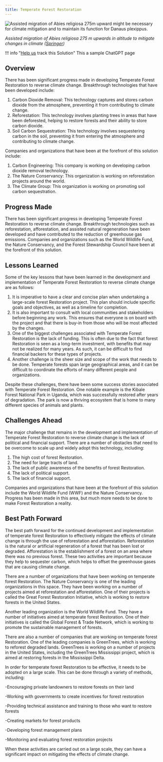 ```yaml
---
title: Temperate Forest Restoration
---
```

![Assisted migration of Abies religiosa 275m upward might be necessary for climate mitigation and to maintain its function for Danaus plexippus.](/img/temperate-forest-restoration.webp)

*Assisted migration of Abies religiosa 275 m upwards in altitude to mitigate changes in climate ([Springer](https://link.springer.com/article/10.1007/s11056-015-9504-6))*

!!! info "[Help us](../../contribute) track this Solution"
    This a sample ChatGPT page

## Overview

There has been significant progress made in developing Temperate Forest Restoration to reverse climate change. Breakthrough technologies that have been developed include:

1. Carbon Dioxide Removal: This technology captures and stores carbon dioxide from the atmosphere, preventing it from contributing to climate change.
2. Reforestation: This technology involves planting trees in areas that have been deforested, helping to restore forests and their ability to store carbon dioxide.
3. Soil Carbon Sequestration: This technology involves sequestering carbon in the soil, preventing it from entering the atmosphere and contributing to climate change.

Companies and organizations that have been at the forefront of this solution include:

1. Carbon Engineering: This company is working on developing carbon dioxide removal technology.
2. The Nature Conservancy: This organization is working on reforestation projects around the world.
3. The Climate Group: This organization is working on promoting soil carbon sequestration.

## Progress Made

There has been significant progress in developing Temperate Forest Restoration to reverse climate change. Breakthrough technologies such as reforestation, afforestation, and assisted natural regeneration have been developed and have contributed to the reduction of greenhouse gas emissions. Companies and organizations such as the World Wildlife Fund, the Nature Conservancy, and the Forest Stewardship Council have been at the forefront of this solution.

## Lessons Learned

Some of the key lessons that have been learned in the development and implementation of Temperate Forest Restoration to reverse climate change are as follows: 

1. It is imperative to have a clear and concise plan when undertaking a large-scale forest Restoration project. This plan should include specific goals and objectives, as well as a timeline for completion.
2. It is also important to consult with local communities and stakeholders before beginning any work. This ensures that everyone is on board with the project and that there is buy-in from those who will be most affected by the changes.
3. One of the biggest challenges associated with Temperate Forest Restoration is the lack of funding. This is often due to the fact that forest Restoration is seen as a long-term investment, with benefits that may not be realized for many years. As such, it can be difficult to find financial backers for these types of projects.
4. Another challenge is the sheer size and scope of the work that needs to be done. Temperate forests span large geographical areas, and it can be difficult to coordinate the efforts of many different people and organizations.

Despite these challenges, there have been some success stories associated with Temperate Forest Restoration. One notable example is the Kibale Forest National Park in Uganda, which was successfully restored after years of degradation. The park is now a thriving ecosystem that is home to many different species of animals and plants.

## Challenges Ahead

The major challenge that remains in the development and implementation of Temperate Forest Restoration to reverse climate change is the lack of political and financial support. There are a number of obstacles that need to be overcome to scale up and widely adopt this technology, including:

1. The high cost of forest Restoration.
2. The need for large tracts of land.
3. The lack of public awareness of the benefits of forest Restoration.
4. The lack of political support.
5. The lack of financial support.

Companies and organizations that have been at the forefront of this solution include the World Wildlife Fund (WWF) and the Nature Conservancy. Progress has been made in this area, but much more needs to be done to make Forest Restoration a reality.

## Best Path Forward

The best path forward for the continued development and implementation of temperate forest Restoration to effectively mitigate the effects of climate change is through the use of reforestation and afforestation. Reforestation is the natural or artificial regeneration of a forest that has been lost or degraded. Afforestation is the establishment of a forest on an area where there was no previous forest. These two activities are important because they help to sequester carbon, which helps to offset the greenhouse gases that are causing climate change.

There are a number of organizations that have been working on temperate forest Restoration. The Nature Conservancy is one of the leading organizations in this space. They have been working on a number of projects aimed at reforestation and afforestation. One of their projects is called the Great Forest Restoration Initiative, which is working to restore forests in the United States.

Another leading organization is the World Wildlife Fund. They have a number of initiatives aimed at temperate forest Restoration. One of their initiatives is called the Global Forest & Trade Network, which is working to promote the sustainable management of forests.

There are also a number of companies that are working on temperate forest Restoration. One of the leading companies is GreenTrees, which is working to reforest degraded lands. GreenTrees is working on a number of projects in the United States, including the GreenTrees Mississippi project, which is aimed at restoring forests in the Mississippi Delta.

In order for temperate forest Restoration to be effective, it needs to be adopted on a large scale. This can be done through a variety of methods, including:

\-Encouraging private landowners to restore forests on their land

\-Working with governments to create incentives for forest restoration

\-Providing technical assistance and training to those who want to restore forests

\-Creating markets for forest products

\-Developing forest management plans

\-Monitoring and evaluating forest restoration projects

When these activities are carried out on a large scale, they can have a significant impact on mitigating the effects of climate change.